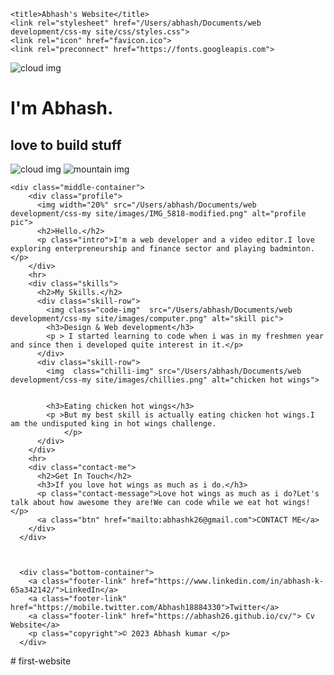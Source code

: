 <!DOCTYPE html>
<html lang="en">
<head>
    <meta charset="UTF-8">
    
    <title>Abhash's Website</title>
    <link rel="stylesheet" href="/Users/abhash/Documents/web development/css-my site/css/styles.css">
    <link rel="icon" href="favicon.ico">
    <link rel="preconnect" href="https://fonts.googleapis.com">
<link rel="preconnect" href="https://fonts.gstatic.com" crossorigin>
<link href="https://fonts.googleapis.com/css2?family=Merriweather&family=Montserrat&family=Sacramento&display=swap" rel="stylesheet">
</head>
<body>
    <div class="top-container">
<img class="top-cloud"src="/Users/abhash/Documents/web development/css-my site/images/cloud.png" alt="cloud img">
        <h1>I'm Abhash.</h1>
     <h2> love to build stuff</h2>   
        <img class="bottom-cloud"src="/Users/abhash/Documents/web development/css-my site/images/cloud.png" alt="cloud img">
        <img src="/Users/abhash/Documents/web development/css-my site/images/mountain.png" alt="mountain img">
    </div>
   
    
    <div class="middle-container">
        <div class="profile">
          <img width="20%" src="/Users/abhash/Documents/web development/css-my site/images/IMG_5818-modified.png" alt="profile pic">
          <h2>Hello.</h2>
          <p class="intro">I'm a web developer and a video editor.I love exploring enterpreneurship and finance sector and playing badminton.</p>
        </div>
        <hr>
        <div class="skills">
          <h2>My Skills.</h2>
          <div class="skill-row">
            <img class="code-img"  src="/Users/abhash/Documents/web development/css-my site/images/computer.png" alt="skill pic">
            <h3>Design & Web development</h3>
            <p > I started learning to code when i was in my freshmen year and since then i developed quite interest in it.</p>
          </div>
          <div class="skill-row">
            <img  class="chilli-img" src="/Users/abhash/Documents/web development/css-my site/images/chillies.png" alt="chicken hot wings">

           
            <h3>Eating chicken hot wings</h3>
            <p >But my best skill is actually eating chicken hot wings.I am the undisputed king in hot wings challenge.
                </p>
          </div>
        </div>
        <hr>
        <div class="contact-me">
          <h2>Get In Touch</h2>
          <h3>If you love hot wings as much as i do.</h3>
          <p class="contact-message">Love hot wings as much as i do?Let's talk about how awesome they are!We can code while we eat hot wings!</p>
          <a class="btn" href="mailto:abhashk26@gmail.com">CONTACT ME</a>
        </div>
      </div>
      
 

      <div class="bottom-container">
        <a class="footer-link" href="https://www.linkedin.com/in/abhash-k-65a342142/">LinkedIn</a>
        <a class="footer-link" href="https://mobile.twitter.com/Abhash18884330">Twitter</a>
        <a class="footer-link" href="https://abhash26.github.io/cv/"> Cv Website</a>
        <p class="copyright">© 2023 Abhash kumar </p>
      </div>
      
    
    
</body>
</html># first-website
